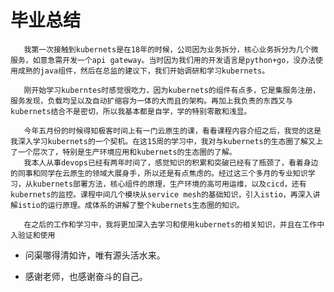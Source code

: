 # 毕业总结

```
   我第一次接触到kubernets是在18年的时候，公司因为业务拆分，核心业务拆分为几个微服务，如意急需开发一个api gateway。当时因为我们用的开发语言是python+go，没办法使用成熟的java组件，然后在总监的建议下，我们开始调研和学习kubernets。

   刚开始学习kuberntes时感觉很吃力，因为kubernets的组件有点多，它是集服务注册，服务发现，负载均呈以及自动扩缩容为一体的大而且的架构。再加上我负责的东西又与kubernets结合不是密切，所以我基本都是自学，学的特别零散和浅显。

   今年五月份的时候得知极客时间上有一门云原生的课，看看课程内容介绍之后，我觉的这是我深入学习kubernets的一个契机。在这15周的学习中，我对与kubernets的生态圈了解又上了一个层次了，特别是生产环境应用和kubernets的生态圈的了解。
   我本人从事devops已经有两年时间了，感觉知识的积累和突破已经有了瓶颈了，看着身边的同事和同学在云原生的领域大展身手，所以还是有点焦虑的。经过这三个多月的专业知识学习，从kubernets部署方法，核心组件的原理，生产环境的高可用运维，以及cicd，还有kubernets的监控。课程中间几个模块从service mesh的基础知识，引入istio，再深入讲解istio的运行原理。成体系的讲解了整个kubernets生态圈的知识。

   在之后的工作和学习中，我将更加深入去学习和使用kubernets的相关知识，并且在工作中入验证和使用
 ```                                                                            
                                                                                                                           
  - 问渠哪得清如许，唯有源头活水来。

  - 感谢老师，也感谢奋斗的自己。
